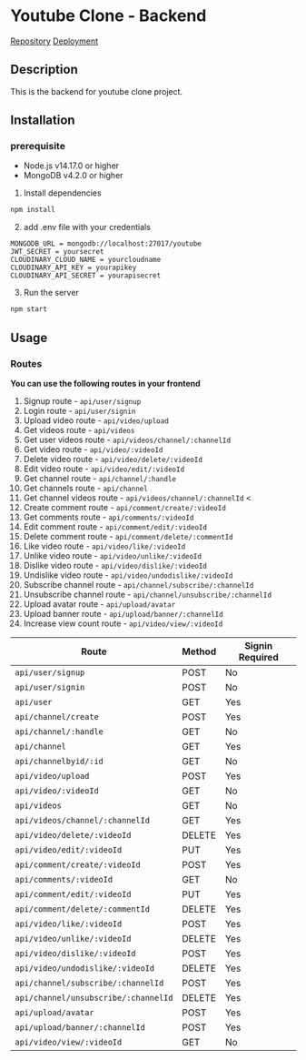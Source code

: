 # Youtube Clone - Backend

[Repository](https://github.com/itsnileshgosavi/youtube-clone-backend)
[Deployment](https://youtube-backend-eight.vercel.app/)

## Description

This is the backend for youtube clone project.

## Installation

### prerequisite
- Node.js v14.17.0 or higher
- MongoDB v4.2.0 or higher

1. Install dependencies

```bash
npm install
```
2. add .env file with your credentials

```
MONGODB_URL = mongodb://localhost:27017/youtube
JWT_SECRET = yoursecret
CLOUDINARY_CLOUD_NAME = yourcloudname
CLOUDINARY_API_KEY = yourapikey
CLOUDINARY_API_SECRET = yourapisecret
```
3. Run the server

```bash
npm start
```

## Usage

### Routes

**You can use the following routes in your frontend**

1. Signup route - `api/user/signup`
2. Login route - `api/user/signin`  
3. Upload video route - `api/video/upload`
4. Get videos route - `api/videos`  
5. Get user videos route - `api/videos/channel/:channelId`  
6. Get video route - `api/video/:videoId`
7. Delete video route - `api/video/delete/:videoId`  
8. Edit video route - `api/video/edit/:videoId`
9. Get channel route - `api/channel/:handle` 
10. Get channels route - `api/channel`  
11. Get channel videos route - `api/videos/channel/:channelId`  <
12. Create comment route - `api/comment/create/:videoId`
13. Get comments route - `api/comments/:videoId`
14. Edit comment route - `api/comment/edit/:videoId`
15. Delete comment route - `api/comment/delete/:commentId`
16. Like video route - `api/video/like/:videoId`
17. Unlike video route - `api/video/unlike/:videoId`
18. Dislike video route - `api/video/dislike/:videoId`
19. Undislike video route - `api/video/undodislike/:videoId`
20. Subscribe channel route - `api/channel/subscribe/:channelId`
21. Unsubscribe channel route - `api/channel/unsubscribe/:channelId`
22. Upload avatar route - `api/upload/avatar`
23. Upload banner route - `api/upload/banner/:channelId`
24. Increase view count route - `api/video/view/:videoId` 

| Route | Method | Signin Required |
| --- | --- | --- |
| `api/user/signup` | POST | No |
| `api/user/signin` | POST | No |
| `api/user` | GET | Yes | 
| `api/channel/create` | POST | Yes |  
| `api/channel/:handle` | GET | No |
| `api/channel` | GET | Yes |  
| `api/channelbyid/:id` | GET | No | 
| `api/video/upload` | POST | Yes |
| `api/video/:videoId` | GET | No |
| `api/videos` | GET | No |
| `api/videos/channel/:channelId` | GET | Yes |
| `api/video/delete/:videoId` | DELETE | Yes |
| `api/video/edit/:videoId` | PUT | Yes |
| `api/comment/create/:videoId` | POST | Yes |
| `api/comments/:videoId` | GET | No |
| `api/comment/edit/:videoId` | PUT | Yes |
| `api/comment/delete/:commentId` | DELETE | Yes |
| `api/video/like/:videoId` | POST | Yes |
| `api/video/unlike/:videoId` | DELETE | Yes |
| `api/video/dislike/:videoId` | POST | Yes |
| `api/video/undodislike/:videoId` | DELETE | Yes |
| `api/channel/subscribe/:channelId` | POST | Yes |
| `api/channel/unsubscribe/:channelId` | DELETE | Yes |
| `api/upload/avatar` | POST | Yes |
| `api/upload/banner/:channelId` | POST | Yes |
| `api/video/view/:videoId` | GET | No |  
